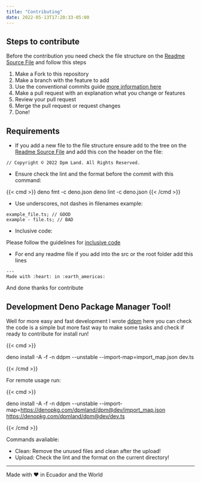 ```yaml
---
title: "Contributing"
date: 2022-05-13T17:20:33-05:00
---
```


## Steps to contribute

Before the contribution you need check the file structure on the
[Readme Source File](./src/README.md) and follow this steps

1. Make a Fork to this repository
2. Make a branch with the feature to add
3. Use the conventional commits guide
   [more information here](https://www.conventionalcommits.org/en/v1.0.0/)
4. Make a pull request with an explanation what you change or features
5. Review your pull request
6. Merge the pull request or request changes
7. Done!

## Requirements

- If you add a new file to the file structure ensure add to the tree on the
  [Readme Source File](./src/README.md) and add this con the header on the file:

```
// Copyright © 2022 Dpm Land. All Rights Reserved.
```

- Ensure check the lint and the format before the commit with this command:

{{< cmd >}} deno fmt -c deno.json deno lint -c deno.json {{< /cmd >}}

- Use underscores, not dashes in filenames example:

```
example_file.ts; // GOOD
example - file.ts; // BAD
```

- Inclusive code:

Please follow the guidelines for
[inclusive code](https://chromium.googlesource.com/chromium/src/+/master/styleguide/inclusive_code.md)

- For end any readme file if you add into the src or the root folder add this
  lines

```
---
Made with :heart: in :earth_americas:
```

And done thanks for contribute

## Development Deno Package Manager Tool!

Well for more easy and fast development I wrote [ddpm](./dev.ts) here you can
check the code is a simple but more fast way to make some tasks and check if
ready to contribute for install run!

{{< cmd >}}

deno install -A -f -n ddpm --unstable --import-map=import_map.json dev.ts

{{< /cmd >}}

For remote usage run:

{{< cmd >}}

deno install -A -f -n ddpm --unstable
--import-map=https://denopkg.com/dpmland/dpm@dev/import_map.json
https://denopkg.com/dpmland/dpm@dev/dev.ts

{{< /cmd >}}

Commands avaliable:

- Clean: Remove the unused files and clean after the upload!
- Upload: Check the lint and the format on the current directory!

---

Made with ♥ in Ecuador and the World
